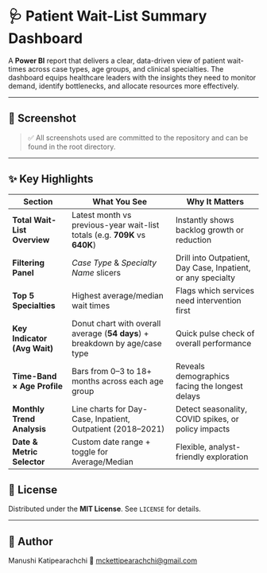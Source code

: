 # 🩺 Patient Wait-List Summary Dashboard

A **Power BI** report that delivers a clear, data-driven view of patient wait-times across case types, age groups, and clinical specialties. The dashboard equips healthcare leaders with the insights they need to monitor demand, identify bottlenecks, and allocate resources more effectively.

---

## 📸 Screenshot
> ✅ All screenshots used are committed to the repository and can be found in the root directory.
---

## ✨ Key Highlights

| Section                          | What You See                                                                   | Why It Matters                                      |
|----------------------------------|--------------------------------------------------------------------------------|-----------------------------------------------------|
| **Total Wait-List Overview**     | Latest month vs previous-year wait-list totals (e.g. **709K** vs **640K**)     | Instantly shows backlog growth or reduction         |
| **Filtering Panel**              | *Case Type* & *Specialty Name* slicers                                         | Drill into Outpatient, Day Case, Inpatient, or any specialty |
| **Top 5 Specialties**            | Highest average/median wait times                                              | Flags which services need intervention first        |
| **Key Indicator (Avg Wait)**     | Donut chart with overall average (**54 days**) + breakdown by age/case type    | Quick pulse check of overall performance            |
| **Time-Band × Age Profile**      | Bars from 0–3 to 18+ months across each age group                              | Reveals demographics facing the longest delays      |
| **Monthly Trend Analysis**       | Line charts for Day-Case, Inpatient, Outpatient (2018–2021)                    | Detect seasonality, COVID spikes, or policy impacts |
| **Date & Metric Selector**       | Custom date range + toggle for Average/Median                                  | Flexible, analyst-friendly exploration              |

## 📄 License

Distributed under the **MIT License**. See `LICENSE` for details.

---

## 👤 Author

Manushi Katipearachchi
📧 mckettipearachchi@gmail.com

